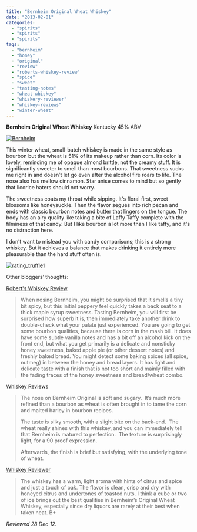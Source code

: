 ```yaml
---
title: "Bernheim Original Wheat Whiskey"
date: "2013-02-01"
categories: 
  - "spirits"
  - "spirits"
  - "spirits"
tags: 
  - "bernheim"
  - "honey"
  - "original"
  - "review"
  - "roberts-whiskey-review"
  - "spice"
  - "sweet"
  - "tasting-notes"
  - "wheat-whiskey"
  - "whiskery-reviewer"
  - "whiskey-reviews"
  - "winter-wheat"
---
```


**Bernheim Original Wheat Whiskey** Kentucky 45% ABV

[![Bernheim](http://www.rebeccagomezfarrell.com/wp-content/uploads/2013/01/Bernheim.jpg)](http://www.rebeccagomezfarrell.com/2013/02/bernheim-original-wheat-whiskey/bernheim/)

This winter wheat, small-batch whiskey is made in the same style as bourbon but the wheat is 51% of its makeup rather than corn. Its color is lovely, reminding me of opaque almond brittle, not the creamy stuff. It is significantly sweeter to smell than most bourbons. That sweetness sucks me right in and doesn’t let go even after the alcohol fire roars to life. The nose also has mellow cinnamon. Star anise comes to mind but so gently that licorice haters should not worry.

The sweetness coats my throat while sipping. It's floral first, sweet blossoms like honeysuckle. Then the flavor segues into rich pecan and ends with classic bourbon notes and butter that lingers on the tongue. The body has an airy quality like taking a bite of Laffy Taffy complete with the filminess of that candy. But I like bourbon a lot more than I like taffy, and it's no distraction here.

I don’t want to mislead you with candy comparisons; this is a strong whiskey. But it achieves a balance that makes drinking it entirely more pleasurable than the hard stuff often is.

[![rating_truffle1](http://www.rebeccagomezfarrell.com/wp-content/uploads/2009/02/rating_truffle1.gif)](http://www.rebeccagomezfarrell.com/2009/02/silk-hope-winery-nc-traminette-2007/rating_truffle1/)

Other bloggers’ thoughts:

[Robert's Whiskey Review](http://wowbobwow32.com/2013/01/02/bernheim-wheat-whiskey/)

> When nosing Bernheim, you might be surprised that it smells a tiny bit spicy, but this initial peppery feel quickly takes a back seat to a thick maple syrup sweetness. Tasting Bernheim, you will first be surprised how superb it is, then immediately take another drink to double-check what your palate just experienced. You are going to get some bourbon qualities, because there is corn in the mash bill. It does have some subtle vanilla notes and has a bit off an alcohol kick on the front end, but what you get primarily is a delicate and nonsticky honey sweetness, baked apple pie (or other dessert notes) and freshly baked bread. You might detect some baking spices (all spice, nutmeg) in between the honey and bread layers. It has light and delicate taste with a finish that is not too short and mainly filled with the fading traces of the honey sweetness and bread/wheat combo.

[Whiskey Reviews](http://whiskey-reviews.com/2012/04/bernheim-original-wheat-whiskey-review/)

> The nose on Bernheim Original is soft and sugary.  It’s much more refined than a bourbon as wheat is often brought in to tame the corn and malted barley in bourbon recipes.
> 
> The taste is silky smooth, with a slight bite on the back-end.  The wheat really shines with this whiskey, and you can immediately tell that Bernheim is matured to perfection.  The texture is surprisingly light, for a 90 proof expression.
> 
> Afterwards, the finish is brief but satisfying, with the underlying tone of wheat.

[Whiskey Reviewer](http://whiskeyreviewer.com/2011/05/bernheim-original-wheat-whiskey-review/)

> The whiskey has a warm, light aroma with hints of citrus and spice and just a touch of oak. The flavor is clean, crisp and dry with honeyed citrus and undertones of toasted nuts. I think a cube or two of ice brings out the best qualities in Bernheim’s Original Wheat Whiskey, especially since dry liquors are rarely at their best when taken neat. B+

_Reviewed 28 Dec 12._
